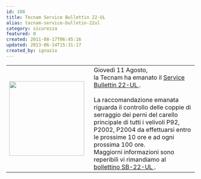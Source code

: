 ```yaml
---
id: 108
title: Tecnam Service Bullettin 22-UL
alias: tacnam-service-bulletin-22ul
category: sicurezza
featured: 0
created: 2011-08-17T06:45:16
updated: 2013-06-14T15:31:17
created_by: ignazio
---
```

<table border="0">
 <tbody>
  <tr>
   <td>
    <img border="0" class="baiaimgleft" src="images/stories/logo-Tecnam.gif" style="float: left; padding-right: 10px;" width="200"/>
   </td>
   <td>
    Giovedì 11 Agosto,
    <br/>
    la Tecnam ha emanato il
    <a href="download/doc_download/33-service-bulletin-22-ul" target="_blank" title="Tecnam SB 22 -UL">
     Service Bullettin 22-UL
    </a>
    .
    <br/>
    <br/>
    La raccomandazione emanata riguarda il controllo delle coppie di serraggio dei perni del carello principale di tutti i velivoli P92, P2002, P2004 da effettuarsi entro le prossime 10 ore e ad ogni prossima 100 ore.
    <br/>
    Maggiorni informazioni sono reperibili vi rimandiamo al
    <a href="download/doc_download/33-service-bulletin-22-ul" target="_blank" title="Tecnam SB 22 -UL">
     bollettino SB-22-UL
    </a>
    .
   </td>
  </tr>
 </tbody>
</table>

